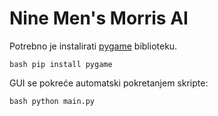 # Nine Men's Morris AI 
Potrebno je instalirati [pygame](https://pypi.org/project/pygame/) biblioteku. 

```bash pip install pygame ``` 

GUI se pokreće automatski pokretanjem skripte: 

```bash python main.py ```
